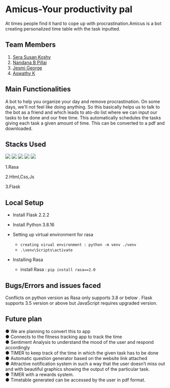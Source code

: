 # Amicus-Your productivity pal
   At times people find it hard to cope up with procrastination.Amicus is a bot creating personalized time table with the task inputted. 
   
 
## Team Members
1. [Sera Susan Koshy](https://github.com/serasusan)
2. [Nandana B Pillai](https://github.com/Nandanabpillai)
3. [Jesmi George](https://github.com/jesmigeorge)
4. [Aswathy K](https://github.com/aswathy5k)


## Main Functionalities
A bot to help you organize your day and remove procrastination. On some days, we'll not feel like doing anything. So this basically helps us to talk to the bot as a
friend and which leads to ato-do list where we can input our tasks to be done and our free time. This automatically schedules the tasks giving each task a given amount of time. This can be converted to a pdf and downloaded.

## Stacks Used
<img src="https://img.shields.io/badge/html5%20-%23E34F26.svg?&style=for-the-badge&logo=html5&logoColor=white"/> <img src="https://img.shields.io/badge/css3%20-%231572B6.svg?&style=for-the-badge&logo=css3&logoColor=white"/> <img src="https://img.shields.io/badge/javascript%20-%23323330.svg?&style=for-the-badge&logo=javascript&logoColor=%23F7DF1E"/> <img src="https://img.shields.io/badge/python%20-%2314354C.svg?&style=for-the-badge&logo=python&logoColor=white"/> <img src="https://img.shields.io/badge/flask%20-%23000.svg?&style=for-the-badge&logo=flask&logoColor=white"/> 

1.Rasa

2.Html,Css,Js

3.Flask

## Local Setup
- Install Flask 2.2.2
- Install Python 3.8.16
-  Setting up virtual environment for rasa 
   
      - `creating virual environment : python -m venv ./venv`
      - `.\venv\Scripts\activate`
     
-  Installing Rasa
   
      - install Rasa : `pip install rasa==2.0`
 ## Bugs/Errors and issues faced
   
   Conflicts on python version as Rasa only supports 3.8 or below .
   Flask supports 3.5 version or above but JavaScript requires upgraded version. 
   

## Future plan
● We are planning to convert this to app\
● Connects to the fitness tracking app to track the time\
● Sentiment Analysis to understand the mood of the user and respond accordingly\
● TIMER to keep track of the time in which the given task has to be done\
● Automatic question generator based on the website link attached\
● Attractive notification system in such a way that the user doesn’t miss out and with
  beautiful graphics showing the output of the particular task.\
● TIMER with a rewards system.\
● Timetable generated can be accessed by the user in pdf format.



